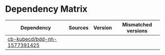 # Dependency Matrix

Dependency | Sources | Version | Mismatched versions
---------- | ------- | ------- | -------------------
[cb-kubecd/bdd-nh-1577391425](https://github.com/cb-kubecd/bdd-nh-1577391425.git) |  | []() | 
